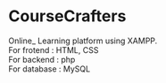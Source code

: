 # CourseCrafters
 Online_ Learning platform using XAMPP. <br>
For frotend : HTML, CSS <br>
For backend : php <br>
For database : MySQL

